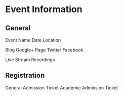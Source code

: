 Event Information
=================

General
-------

Event Name
Date
Location

Blog
Google+ Page
Twitter
Facebook

Live Stream
Recordings

Registration
------------

General Admission Ticket
Academic Admission Ticket


